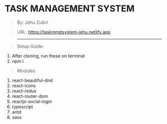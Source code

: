 # TASK MANAGEMENT SYSTEM

> By: Jehu Zubiri

> URL: https://taskmngtsystem-jehu.netlify.app

> ---

> Setup Guide:

1. After cloning, run these on terminal
2. npm i

> Modules:

1. react-beautiful-dnd
2. react-icons
3. react-redux
4. react-router-dom
5. reactjs-social-login
6. typescript
7. antd
8. sass
